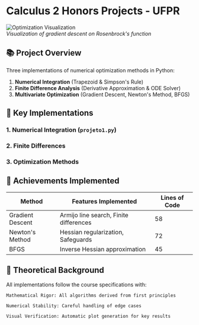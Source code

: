 # Calculus 2 Honors Projects - UFPR

![Optimization Visualization](demo.png)  
*Visualization of gradient descent on Rosenbrock's function*

## 📚 Project Overview
Three implementations of numerical optimization methods in Python:

1. **Numerical Integration** (Trapezoid & Simpson's Rule)
2. **Finite Difference Analysis** (Derivative Approximation & ODE Solver)
3. **Multivariate Optimization** (Gradient Descent, Newton's Method, BFGS)


## 🔧 Key Implementations

### 1. Numerical Integration (`projeto1.py`)

### 2. Finite Differences

### 3. Optimization Methods

## 🎯 Achievements Implemented

| Method            | Features Implemented                     | Lines of Code |
|-------------------|------------------------------------------|---------------|
| Gradient Descent  | Armijo line search, Finite differences   | 58            |
| Newton's Method   | Hessian regularization, Safeguards       | 72            |
| BFGS              | Inverse Hessian approximation            | 45            |

## 📝 Theoretical Background

All implementations follow the course specifications with:

    Mathematical Rigor: All algorithms derived from first principles

    Numerical Stability: Careful handling of edge cases

    Visual Verification: Automatic plot generation for key results
